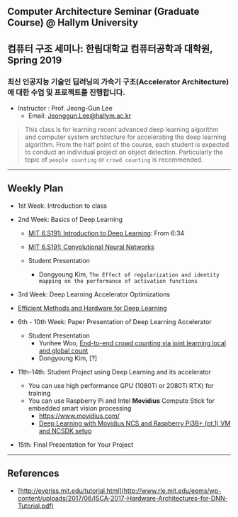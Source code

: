 ## Computer Architecture Seminar (Graduate Course) @ Hallym University
## 컴퓨터 구조 세미나: 한림대학교 컴퓨터공학과 대학원, Spring 2019

### 최신 인공지능 기술인 딥러닝의 가속기 구조(Accelerator Architecture)에 대한 수업 및 프로젝트를 진행합니다.

- Instructor : Prof. Jeong-Gun Lee
   - Email: Jeonggun.Lee@hallym.ac.kr

> This class is for learning recent advanced deep learning algorithm and computer system architecture for accelerating the deep learning algorithm. From the half point of the course, each student is expected to conduct an individual project on object detection. Particularly the topic of ``people counting`` or ``crowd counting`` is recommended.


*  *  *
## Weekly Plan

- 1st Week: Introduction to class

- 2nd Week: Basics of Deep Learning
   - [MIT 6.S191: Introduction to Deep Learning](https://www.youtube.com/watch?v=5v1JnYv_yWs&list=PLtBw6njQRU-rwp5__7C0oIVt26ZgjG9NI): From 6:34
   - [MIT 6.S191: Convolutional Neural Networks](https://www.youtube.com/watch?v=H-HVZJ7kGI0&index=3&list=PLtBw6njQRU-rwp5__7C0oIVt26ZgjG9NI)
   
   - Student Presentation
      - Dongyoung Kim, ``The Effect of regularization and identity mapping on the performance of activation functions``
      
- 3rd Week: Deep Learning Accelerator Optimizations
- [Efficient Methods and Hardware for Deep Learning](https://www.youtube.com/watch?v=eZdOkDtYMoo&t=25s)

- 6th - 10th Week: Paper Presentation of Deep Learning Accelerator
   - Student Presentation
      - Yunhee Woo, [End-to-end crowd counting via joint learning local and global count](https://ieeexplore.ieee.org/abstract/document/7532551?fbclid=IwAR1YBIYBuCsJl5tnK704k0YzSpAHeVWAH4Y4YRwVIRBv2P5hvuexn4g3ejk)
      - Dongyoung Kim, [?]

- 11th-14th: Student Project using Deep Learning and its accelerator
   - You can use high performance GPU (1080Ti or 2080Ti RTX) for training
   - You can use Raspberry Pi and Intel **Movidius** Compute Stick for embedded smart vision processing
      - https://www.movidius.com/
      - [Deep Learning with Movidius NCS and Raspberry Pi3B+ (pt.1) VM and NCSDK setup](https://www.youtube.com/watch?v=p8o284gBSqo)
- 15th: Final Presentation for Your Project


*  *  *
## References
- [http://eyeriss.mit.edu/tutorial.html](http://www.rle.mit.edu/eems/wp-content/uploads/2017/06/ISCA-2017-Hardware-Architectures-for-DNN-Tutorial.pdf)
